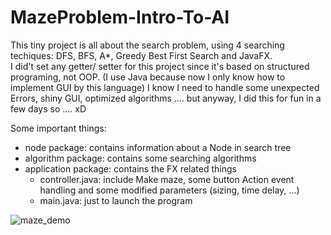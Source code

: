 # MazeProblem-Intro-To-AI
This tiny project is all about the search problem, using 4 searching techiques: DFS, BFS, A*, Greedy Best First Search and JavaFX.  
I did't set any getter/ setter for this project since it's based on structured programing, not OOP. (I use Java because now I only know how to implement GUI by this language)
I know I need to handle some unexpected Errors, shiny GUI, optimized algorithms .... but anyway, I did this for fun in a few days so .... xD

Some important things:
  - node package: contains information about a Node in search tree
  - algorithm package: contains some searching algorithms
  - application package: contains the FX related things
    + controller.java: include Make maze, some button Action event handling and some modified parameters (sizing, time delay, ...)
    + main.java: just to launch the program
    
 
![maze_demo](https://user-images.githubusercontent.com/74826334/136217594-90634a2d-ae2f-4b56-bab8-8a77ae7d4dd6.png)
